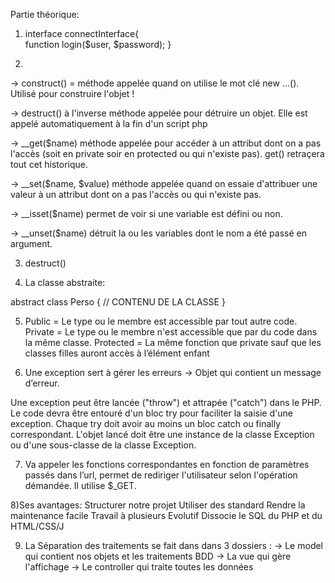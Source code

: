 Partie théorique: 

1) interface connectInterface{    
function login($user, $password); 
}

2) 
-> construct() = méthode appelée quand on utilise le mot clé new ...(). Utilisé pour construire l'objet !

-> destruct() à l'inverse méthode appelée pour détruire un objet. Elle est appelé automatiquement à la fin d'un script php

-> __get($name) méthode appelée pour accéder à un attribut dont on a pas l'accès (soit en private soir en protected ou qui n'existe pas). get() retraçera tout cet historique.

-> __set($name, $value) méthode appelée quand on essaie d'attribuer une valeur à un attribut dont on a pas l'accès ou qui n'existe pas.

-> __isset($name) permet de voir si une variable est défini ou non.

-> __unset($name) détruit la ou les variables dont le nom a été passé en argument.

3) destruct()

4) La classe abstraite:  

 abstract class Perso {
         // CONTENU DE LA CLASSE 
    } 

5) Public = Le type ou le membre est accessible par tout autre code.
    Private = Le type ou le membre n'est accessible que par du code dans la même classe.
     Protected = La même fonction que private sauf que les classes filles auront accès à l’élément enfant

6)  Une exception sert à gérer les erreurs -> Objet qui contient un message d’erreur.

Une exception peut être lancée ("throw") et attrapée ("catch") dans le PHP. Le code devra être entouré d'un bloc try pour faciliter la saisie d'une exception. Chaque try doit avoir au moins un bloc catch ou finally correspondant.
L'objet lancé doit être une instance de la classe Exception ou d'une sous-classe de la classe Exception. 

7) Va appeler les fonctions correspondantes en fonction de paramètres passés dans l’url, permet de rediriger l'utilisateur selon l'opération démandée.
Il utilise $_GET.

8)Ses avantages: 
Structurer notre projet
Utiliser des standard
Rendre la maintenance facile
Travail à plusieurs
Evolutif
Dissocie le SQL du PHP et du HTML/CSS/J

9) La Séparation des traitements se fait dans dans 3 dossiers : 
-> Le model qui contient nos objets et les traitements BDD
-> La vue qui gère l'affichage
-> Le controller qui traite toutes les données

